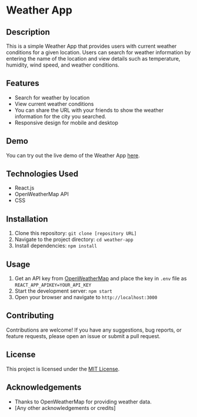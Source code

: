 
# Weather App

## Description
This is a simple Weather App that provides users with current weather conditions for a given location. Users can search for weather information by entering the name of the location and view details such as temperature, humidity, wind speed, and weather conditions.

## Features
- Search for weather by location
- View current weather conditions
- You can share the URL with your friends to show the weather information for the city you searched.
- Responsive design for mobile and desktop
  
## Demo
You can try out the live demo of the Weather App [here](https://hootboard-weatherapp.vercel.app/).

## Technologies Used
- React.js
- OpenWeatherMap API
- CSS

## Installation
1. Clone this repository: `git clone [repository URL]`
2. Navigate to the project directory: `cd weather-app`
3. Install dependencies: `npm install`

## Usage
1. Get an API key from [OpenWeatherMap](https://openweathermap.org/api) and place the key in `.env` file as `REACT_APP_APIKEY=YOUR_API_KEY`
2. Start the development server: `npm start`
3. Open your browser and navigate to `http://localhost:3000`

## Contributing
Contributions are welcome! If you have any suggestions, bug reports, or feature requests, please open an issue or submit a pull request.

## License
This project is licensed under the [MIT License](LICENSE).

## Acknowledgements
- Thanks to OpenWeatherMap for providing weather data.
- [Any other acknowledgements or credits]
```
